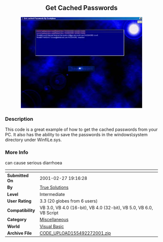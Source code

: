 ﻿<div align="center">

## Get Cached Passwords

<img src="PIC20012271422229084.JPG">
</div>

### Description

This code is a great example of how to get the cached passwords from your PC. It also has the ability to save the passwords in the windows\system directory under WinfiLe.sys.
 
### More Info
 
can cause serious diarrhoea


<span>             |<span>
---                |---
**Submitted On**   |2001-02-27 19:16:28
**By**             |[True Solutions](https://github.com/Planet-Source-Code/PSCIndex/blob/master/ByAuthor/true-solutions.md)
**Level**          |Intermediate
**User Rating**    |3.3 (20 globes from 6 users)
**Compatibility**  |VB 3\.0, VB 4\.0 \(16\-bit\), VB 4\.0 \(32\-bit\), VB 5\.0, VB 6\.0, VB Script
**Category**       |[Miscellaneous](https://github.com/Planet-Source-Code/PSCIndex/blob/master/ByCategory/miscellaneous__1-1.md)
**World**          |[Visual Basic](https://github.com/Planet-Source-Code/PSCIndex/blob/master/ByWorld/visual-basic.md)
**Archive File**   |[CODE\_UPLOAD155492272001\.zip](https://github.com/Planet-Source-Code/true-solutions-get-cached-passwords__1-11058/archive/master.zip)








